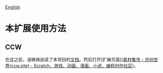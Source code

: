 [English](use-en.md)

# 本扩展使用方法

## CCW

在这之前，请确保阅读了本项目的[文档](../README.md)。然后打开[扩展页面]([素材集市 - 共创世界(ccw.site) - Scratch、游戏、动画、漫画、小说、编程创作社区](https://assets.ccw.site/extension/stls_BetterRandom))。

